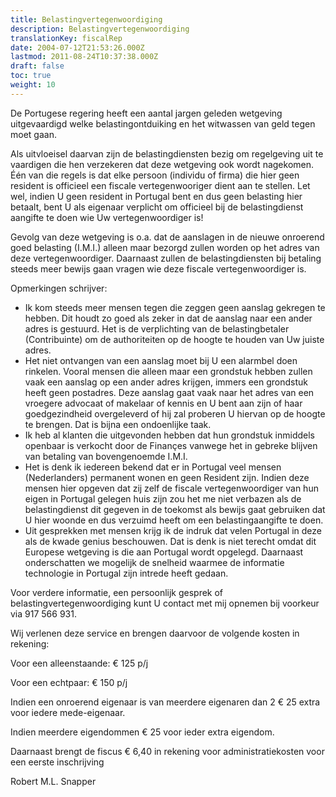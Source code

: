 ```yaml
---
title: Belastingvertegenwoordiging
description: Belastingvertegenwoordiging
translationKey: fiscalRep
date: 2004-07-12T21:53:26.000Z
lastmod: 2011-08-24T10:37:38.000Z
draft: false
toc: true
weight: 10
---
```


De Portugese regering heeft een aantal jargen geleden wetgeving uitgevaardigd welke belastingontduiking en het witwassen van geld tegen moet gaan.

Als uitvloeisel daarvan zijn de belastingdiensten bezig om regelgeving uit te vaardigen die hen verzekeren dat deze wetgeving ook wordt nagekomen. Één van die regels is dat elke persoon (individu of firma) die hier geen resident is officieel een fiscale vertegenwooriger dient aan te stellen. Let wel, indien U geen resident in Portugal bent en dus geen belasting hier betaalt, bent U als eigenaar verplicht om officieel bij de belastingdienst aangifte te doen wie Uw vertegenwoordiger is!

Gevolg van deze wetgeving is o.a. dat de aanslagen in de nieuwe onroerend goed belasting (I.M.I.) alleen maar bezorgd zullen worden op het adres van deze vertegenwoordiger. Daarnaast zullen de belastingdiensten bij betaling steeds meer bewijs gaan vragen wie deze fiscale vertegenwoordiger is.

Opmerkingen schrijver:

* Ik kom steeds meer mensen tegen die zeggen geen aanslag gekregen te hebben. Dit houdt zo goed als zeker in dat de aanslag naar een ander adres is gestuurd. Het is de verplichting van de belastingbetaler (Contribuinte) om de authoriteiten op de hoogte te houden van Uw juiste adres.
* Het niet ontvangen van een aanslag moet bij U een alarmbel doen rinkelen. Vooral mensen die alleen maar een grondstuk hebben zullen vaak een aanslag op een ander adres krijgen, immers een grondstuk heeft geen postadres. Deze aanslag gaat vaak naar het adres van een vroegere advocaat of makelaar of kennis en U bent aan zijn of haar goedgezindheid overgeleverd of hij zal proberen U hiervan op de hoogte te brengen. Dat is bijna een ondoenlijke taak.
* Ik heb al klanten die uitgevonden hebben dat hun grondstuk inmiddels openbaar is verkocht door de Finançes vanwege het in gebreke blijven van betaling van bovengenoemde I.M.I.
* Het is denk ik iedereen bekend dat er in Portugal veel mensen (Nederlanders) permanent wonen en geen Resident zijn. Indien deze mensen hier opgeven dat zij zelf de fiscale vertegenwoordiger van hun eigen in Portugal gelegen huis zijn zou het me niet verbazen als de belastingdienst dit gegeven in de toekomst als bewijs gaat gebruiken dat U hier woonde en dus verzuimd heeft om een belastingaangifte te doen.
* Uit gesprekken met mensen krijg ik de indruk dat velen Portugal in deze als de kwade genius beschouwen. Dat is denk is niet terecht omdat dit Europese wetgeving is die aan Portugal wordt opgelegd. Daarnaast onderschatten we mogelijk de snelheid waarmee de informatie technologie in Portugal zijn intrede heeft gedaan.

Voor verdere informatie, een persoonlijk gesprek of belastingvertegenwoordiging kunt U contact met mij opnemen bij voorkeur via 917 566 931.

Wij verlenen deze service en brengen daarvoor de volgende kosten in rekening:

Voor een alleenstaande:      € 125 p/j

Voor een echtpaar:              € 150 p/j

Indien een onroerend eigenaar is van meerdere eigenaren dan 2 € 25 extra voor iedere mede-eigenaar.

Indien meerdere eigendommen € 25 voor ieder extra eigendom.

Daarnaast brengt de fiscus € 6,40 in rekening voor administratiekosten voor een eerste inschrijving

Robert M.L. Snapper
